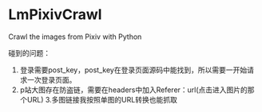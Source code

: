 # LmPixivCrawl
Crawl the images from Pixiv with Python

碰到的问题：
  1. 登录需要post_key，post_key在登录页面源码中能找到，所以需要一开始请求一次登录页面。
  2. p站大图存在防盗链，需要在headers中加入Referer：url(点击进入图片的那个URL)
  3.多图链接我按照单图的URL转换也能抓取
